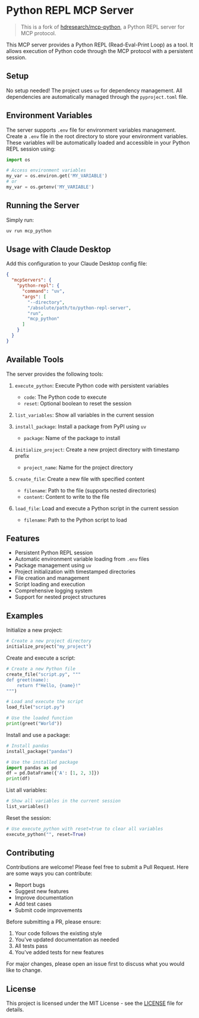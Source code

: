 # Python REPL MCP Server

> This is a fork of [hdresearch/mcp-python](https://github.com/hdresearch/mcp-python), a Python REPL server for MCP protocol.

This MCP server provides a Python REPL (Read-Eval-Print Loop) as a tool. It allows execution of Python code through the MCP protocol with a persistent session.

## Setup

No setup needed! The project uses `uv` for dependency management. All dependencies are automatically managed through the `pyproject.toml` file.

## Environment Variables

The server supports `.env` file for environment variables management. Create a `.env` file in the root directory to store your environment variables. These variables will be automatically loaded and accessible in your Python REPL session using:

```python
import os

# Access environment variables
my_var = os.environ.get('MY_VARIABLE')
# or
my_var = os.getenv('MY_VARIABLE')
```

## Running the Server

Simply run:

```bash
uv run mcp_python
```

## Usage with Claude Desktop

Add this configuration to your Claude Desktop config file:

```json
{
  "mcpServers": {
    "python-repl": {
      "command": "uv",
      "args": [
        "--directory",
        "/absolute/path/to/python-repl-server",
        "run",
        "mcp_python"
      ]
    }
  }
}
```

## Available Tools

The server provides the following tools:

1. `execute_python`: Execute Python code with persistent variables
   - `code`: The Python code to execute
   - `reset`: Optional boolean to reset the session

2. `list_variables`: Show all variables in the current session

3. `install_package`: Install a package from PyPI using `uv`
   - `package`: Name of the package to install

4. `initialize_project`: Create a new project directory with timestamp prefix
   - `project_name`: Name for the project directory

5. `create_file`: Create a new file with specified content
   - `filename`: Path to the file (supports nested directories)
   - `content`: Content to write to the file

6. `load_file`: Load and execute a Python script in the current session
   - `filename`: Path to the Python script to load

## Features

- Persistent Python REPL session
- Automatic environment variable loading from `.env` files
- Package management using `uv`
- Project initialization with timestamped directories
- File creation and management
- Script loading and execution
- Comprehensive logging system
- Support for nested project structures

## Examples

Initialize a new project:

```python
# Create a new project directory
initialize_project("my_project")
```

Create and execute a script:

```python
# Create a new Python file
create_file("script.py", """
def greet(name):
    return f"Hello, {name}!"
""")

# Load and execute the script
load_file("script.py")

# Use the loaded function
print(greet("World"))
```

Install and use a package:

```python
# Install pandas
install_package("pandas")

# Use the installed package
import pandas as pd
df = pd.DataFrame({'A': [1, 2, 3]})
print(df)
```

List all variables:

```python
# Show all variables in the current session
list_variables()
```

Reset the session:

```python
# Use execute_python with reset=true to clear all variables
execute_python("", reset=True)
```

## Contributing

Contributions are welcome! Please feel free to submit a Pull Request. Here are some ways you can contribute:

- Report bugs
- Suggest new features
- Improve documentation
- Add test cases
- Submit code improvements

Before submitting a PR, please ensure:

1. Your code follows the existing style
2. You've updated documentation as needed
3. All tests pass
4. You've added tests for new features

For major changes, please open an issue first to discuss what you would like to change.

## License

This project is licensed under the MIT License - see the [LICENSE](LICENSE) file for details.
